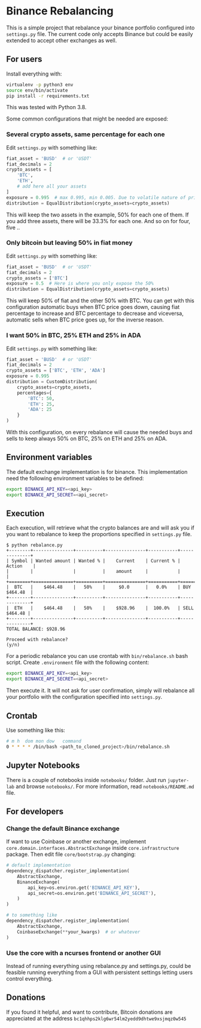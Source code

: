 # Binance Rebalancing
This is a simple project that rebalance your binance portfolio configured into `settings.py` file. The current code only accepts Binance but could be easily extended to accept other exchanges as well.

## For users

Install everything with:
```bash
virtualenv -p python3 env
source env/bin/activate
pip install -r requirements.txt
```

This was tested with Python 3.8.

Some common configurations that might be needed are exposed:

### Several crypto assets, same percentage for each one
Edit `settings.py` with something like:
```python
fiat_asset = 'BUSD'  # or 'USDT'
fiat_decimals = 2
crypto_assets = [
    'BTC',
    'ETH',
    # add here all your assets
]
exposure = 0.995  # max 0.995, min 0.005. Due to volatile nature of prices, a small margin should be left untouched.
distribution = EqualDistribution(crypto_assets=crypto_assets)
```
This will keep the two assets in the example, 50% for each one of them. If you add three assets, there will be 33.3% for each one. And so on for four, five .. 

### Only bitcoin but leaving 50% in fiat money
Edit `settings.py` with something like:
```python
fiat_asset = 'BUSD'  # or 'USDT'
fiat_decimals = 2
crypto_assets = ['BTC']
exposure = 0.5  # Here is where you only expose the 50%
distribution = EqualDistribution(crypto_assets=crypto_assets)
```
This will keep 50% of fiat and the other 50% with BTC. You can get with this configuration automatic buys when BTC price goes down, causing fiat percentage to increase and BTC percentage to decrease and viceversa, automatic sells when BTC price goes up, for the inverse reason.

### I want 50% in BTC, 25% ETH and 25% in ADA
Edit `settings.py` with something like:
```python
fiat_asset = 'BUSD'  # or 'USDT'
fiat_decimals = 2
crypto_assets = ['BTC', 'ETH', 'ADA']
exposure = 0.995
distribution = CustomDistribution(
    crypto_assets=crypto_assets,
    percentages={
        'BTC': 50,
        'ETH': 25,
        'ADA': 25
    }
)
```
With this configuration, on every rebalance will cause the needed buys and sells to keep always 50% on BTC, 25% on ETH and 25% on ADA.

## Environment variables
The default exchange implementation is for binance. This implementation need the following environment variables to be defined:

```bash
export BINANCE_API_KEY=<api_key>
export BINANCE_API_SECRET=<api_secret>
```

## Execution

Each execution, will retrieve what the crypto balances are and will ask you if you want to rebalance to keep the proportions specified in `settings.py` file.

```
$ python rebalance.py 
+--------+---------------+----------+---------------+-----------+--------------+
| Symbol | Wanted amount | Wanted % |    Current    | Current % |    Action    |
|        |               |          |    amount     |           |              |
+========+===============+==========+===============+===========+==============+
|  BTC   |    $464.48    |   50%    |     $0.0      |   0.0%    | BUY $464.48  |
+--------+---------------+----------+---------------+-----------+--------------+
|  ETH   |    $464.48    |   50%    |    $928.96    |  100.0%   | SELL $464.48 |
+--------+---------------+----------+---------------+-----------+--------------+
TOTAL BALANCE: $928.96

Proceed with rebalance?
(y/n) 
```

For a periodic rebalance you can use crontab with `bin/rebalance.sh` bash script. Create `.environment` file with the following content:

```bash
export BINANCE_API_KEY=<api_key>
export BINANCE_API_SECRET=<api_secret>
```

Then execute it. It will not ask for user confirmation, simply will rebalance all your portfolio with the configuration specified into `settings.py`.

## Crontab

Use something like this:

```bash
# m h  dom mon dow   command
0 * * * * /bin/bash <path_to_cloned_project>/bin/rebalance.sh
```

## Jupyter Notebooks
There is a couple of notebooks inside `notebooks/` folder. Just run `jupyter-lab` and browse `notebooks/`. For more information, read `notebooks/README.md` file. 

## For developers

### Change the default Binance exchange
If want to use Coinbase or another exchange, implement `core.domain.interfaces.AbstractExchange` inside `core.infrastructure` package. Then edit file `core/bootstrap.py` changing:
```python
# default implementation
dependency_dispatcher.register_implementation(
    AbstractExchange,
    BinanceExchange(
        api_key=os.environ.get('BINANCE_API_KEY'),
        api_secret=os.environ.get('BINANCE_API_SECRET'),
    )
)

# to something like
dependency_dispatcher.register_implementation(
    AbstractExchange,
    CoinbaseExchange(**your_kwargs)  # or whatever
)
```

### Use the core with a ncurses frontend or another GUI
Instead of running everything using rebalance.py and settings.py, could be feasible running everything from a GUI with persistent settings letting users control everything.


## Donations

If you found it helpful, and want to contribute, Bitcoin donations are appreciated at the address `bc1qhhps2klg6wr54lm2yedd9dhtwe9xsjmqz0w545`
